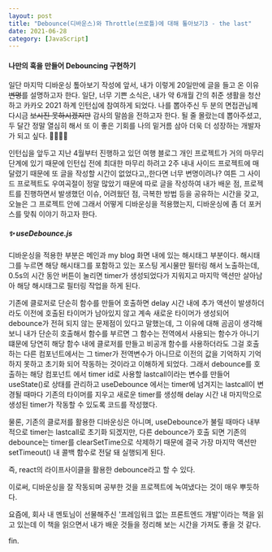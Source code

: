 ```yaml
---
layout: post
title: "Debounce(디바운스)와 Throttle(쓰로틀)에 대해 톺아보기3 - the last"
date: 2021-06-28
category: [JavaScript]
---
```



#### 나만의 훅을 만들어 Debouncing 구현하기

일단 마지막 디바운싱 톺아보기 작성에 앞서, 내가 이렇게 20일만에 글을 들고 온 이유<s>변명</s>를
설명하고자 한다. 일단, 너무 기쁜 소식은, 내가 약 6개월 간의 취준 생활을 청산하고 카카오 2021 
하계 인턴십에 참여하게 되었다. 나를 뽑아주신 두 분의 면접관님께 다시금 <s>보시진 못하시겠지만</s> 
감사의 말씀을 전하고자 한다. 될 줄 몰랐는데 뽑아주셨고, 두 달간 정말 열심히 해서 또 이 좋은 기회를 
나의 밑거름 삼아 더욱 더 성장하는 개발자가 되고 싶다. 🙇‍♂️🙏💙 

인턴십을 앞두고 지난 4월부터 진행하고 있던 여행 블로그 개인 프로젝트가 거의 마무리 단계에 있기 때문에 
인턴십 전에 최대한 마무리 하려고 2주 내내 사이드 프로젝트에 매달렸기 때문에 또 글을 작성할 시간이 없었다고,,한다면 너무 변명이려나?
여튼 그 사이드 프로젝트도 우여곡절이 정말 많았기 때문에 따로 글을 작성하여 내가 배운 점, 프로젝트를 
진행하면서 발생했던 이슈, 어려웠던 점, 극복한 방법 등을 공유하는 시간을 갖고,
오늘은 그 프로젝트 안에 그래서 어떻게 디바운싱을 적용했는지, 디바운싱에 좀 더 포커스를 맞춰 이야기 하고자 한다.

##### ✨ useDebounce.js
디바운싱을 적용한 부분은 메인과 my blog 화면 내에 있는 해시태그 부분이다.
해시태그를 누르면 해당 해시태그를 포함하고 있는 포스팅 게시물만 필터링 해서 노출하는데,
0.5s의 시간 동안 버튼이 눌리면 timer가 생성되었다가 지워지고 마지막 액션만 살아남아 해당 해시태그로
필터링 작업을 하게 된다.

기존에 클로저로 단순히 함수를 만들어 호출하면 delay 시간 내에 추가 액션이 발생하더라도 
이전에 호출된 타이머가 남아있지 않고 계속 새로운 타이머가 생성되어 debounce가 전혀 되지 않는
문제점이 있다고 말했는데, 그 이유에 대해 곰곰이 생각해보니 내가 단순히 호출해서 함수를 부르면
그 함수는 전역에서 사용되는 함수가 아니기 떄문에 당연히 해당 함수 내에 클로저를 만들고 비공개 함수를
사용하더라도 그걸 호출하는 다른 컴포넌트에서는 그 timer가 전역변수가 아니므로 이전의 값을 기억하지
기억하지 못하고 초기화 되어 작동하는 것이라고 이해하게 되었다. 그래서 debounce를 호출하는 해당 컴포넌트
에서 timer id로 사용할 lastcall이라는 변수를 만들어 useState()로 상태를 관리하고 useDebounce
에서는 timer에 넘겨지는 lastcall이 변경될 때마다 기존의 타이머를 지우고 새로운 timer를 생성해
delay 시간 내 마지막으로 생성된 timer가 작동할 수 있도록 코드를 작성했다. 

물론, 기존의 클로저를 활용한 디바운싱은 아니며, useDebounce가 불릴 때마다 내부적으로 timer는 lastcall로
초기화 되겠지만, 다른 debounce가 호출 되면 기존의 debounce는 timer를 clearSetTime으로 삭제하기 때문에
결국 가장 마지막 액션만 setTimeout() 내 콜백 함수로 전달 돼 실행되게 된다.

<script src="https://gist.github.com/SUPINKIM/995d438fbc2a5b4889f23b43f2e88523.js"></script>
<script src="https://gist.github.com/SUPINKIM/cb3494aa9ab3c14711a00063938ebc2b.js"></script>


즉, react의 라이프사이클을 활용한 debounce라고 할 수 있다.

이로써, 디바운싱을 잘 작동되며 공부한 것을 프로젝트에 녹여냈다는 것이 매우 뿌듯하다.

요즘에, 회사 내 멘토님이 선물해주신 '프레임워크 없는 프론트엔드 개발'이라는 책을 읽고 있는데
이 책을 읽으면서 내가 배운 것들을 정리해 보는 시간을 가져도 좋을 것 같다.

fin.
